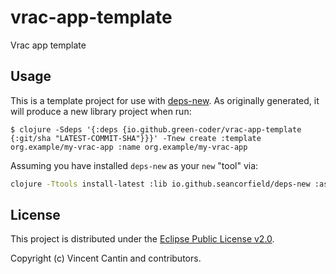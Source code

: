 # vrac-app-template

Vrac app template

## Usage

This is a template project for use with [deps-new](https://github.com/seancorfield/deps-new).
As originally generated, it will produce a new library project when run:

    $ clojure -Sdeps '{:deps {io.github.green-coder/vrac-app-template {:git/sha "LATEST-COMMIT-SHA"}}}' -Tnew create :template org.example/my-vrac-app :name org.example/my-vrac-app

Assuming you have installed `deps-new` as your `new` "tool" via:

```bash
clojure -Ttools install-latest :lib io.github.seancorfield/deps-new :as new
```

## License

This project is distributed under the [Eclipse Public License v2.0](LICENSE).

Copyright (c) Vincent Cantin and contributors.
